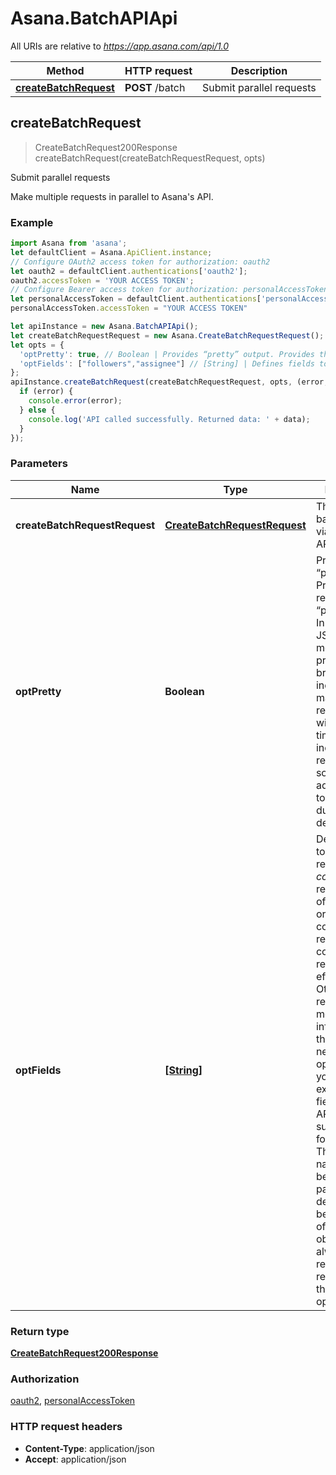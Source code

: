 # Asana.BatchAPIApi

All URIs are relative to *https://app.asana.com/api/1.0*

Method | HTTP request | Description
------------- | ------------- | -------------
[**createBatchRequest**](BatchAPIApi.md#createBatchRequest) | **POST** /batch | Submit parallel requests



## createBatchRequest

> CreateBatchRequest200Response createBatchRequest(createBatchRequestRequest, opts)

Submit parallel requests

Make multiple requests in parallel to Asana&#39;s API.

### Example

```javascript
import Asana from 'asana';
let defaultClient = Asana.ApiClient.instance;
// Configure OAuth2 access token for authorization: oauth2
let oauth2 = defaultClient.authentications['oauth2'];
oauth2.accessToken = 'YOUR ACCESS TOKEN';
// Configure Bearer access token for authorization: personalAccessToken
let personalAccessToken = defaultClient.authentications['personalAccessToken'];
personalAccessToken.accessToken = "YOUR ACCESS TOKEN"

let apiInstance = new Asana.BatchAPIApi();
let createBatchRequestRequest = new Asana.CreateBatchRequestRequest(); // CreateBatchRequestRequest | The requests to batch together via the Batch API.
let opts = {
  'optPretty': true, // Boolean | Provides “pretty” output. Provides the response in a “pretty” format. In the case of JSON this means doing proper line breaking and indentation to make it readable. This will take extra time and increase the response size so it is advisable only to use this during debugging.
  'optFields': ["followers","assignee"] // [String] | Defines fields to return. Some requests return *compact* representations of objects in order to conserve resources and complete the request more efficiently. Other times requests return more information than you may need. This option allows you to list the exact set of fields that the API should be sure to return for the objects. The field names should be provided as paths, described below. The id of included objects will always be returned, regardless of the field options.
};
apiInstance.createBatchRequest(createBatchRequestRequest, opts, (error, data, response) => {
  if (error) {
    console.error(error);
  } else {
    console.log('API called successfully. Returned data: ' + data);
  }
});
```

### Parameters


Name | Type | Description  | Notes
------------- | ------------- | ------------- | -------------
 **createBatchRequestRequest** | [**CreateBatchRequestRequest**](CreateBatchRequestRequest.md)| The requests to batch together via the Batch API. | 
 **optPretty** | **Boolean**| Provides “pretty” output. Provides the response in a “pretty” format. In the case of JSON this means doing proper line breaking and indentation to make it readable. This will take extra time and increase the response size so it is advisable only to use this during debugging. | [optional] 
 **optFields** | [**[String]**](String.md)| Defines fields to return. Some requests return *compact* representations of objects in order to conserve resources and complete the request more efficiently. Other times requests return more information than you may need. This option allows you to list the exact set of fields that the API should be sure to return for the objects. The field names should be provided as paths, described below. The id of included objects will always be returned, regardless of the field options. | [optional] 

### Return type

[**CreateBatchRequest200Response**](CreateBatchRequest200Response.md)

### Authorization

[oauth2](../README.md#oauth2), [personalAccessToken](../README.md#personalAccessToken)

### HTTP request headers

- **Content-Type**: application/json
- **Accept**: application/json

